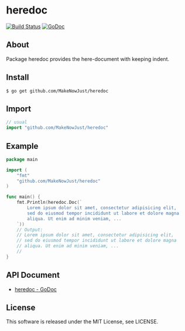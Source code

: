 # heredoc

[![Build Status](https://circleci.com/gh/MakeNowJust/heredoc.svg?style=svg)](https://circleci.com/gh/MakeNowJust/heredoc) [![GoDoc](https://godoc.org/github.com/MakeNowJusti/heredoc?status.svg)](https://godoc.org/github.com/MakeNowJust/heredoc)

## About

Package heredoc provides the here-document with keeping indent.

## Install

```console
$ go get github.com/MakeNowJust/heredoc
```

## Import

```go
// usual
import "github.com/MakeNowJust/heredoc"
```

## Example

```go
package main

import (
	"fmt"
	"github.com/MakeNowJust/heredoc"
)

func main() {
	fmt.Println(heredoc.Doc(`
		Lorem ipsum dolor sit amet, consectetur adipisicing elit,
		sed do eiusmod tempor incididunt ut labore et dolore magna
		aliqua. Ut enim ad minim veniam, ...
	`))
	// Output:
	// Lorem ipsum dolor sit amet, consectetur adipisicing elit,
	// sed do eiusmod tempor incididunt ut labore et dolore magna
	// aliqua. Ut enim ad minim veniam, ...
	//
}
```

## API Document

 - [heredoc - GoDoc](https://godoc.org/github.com/MakeNowJust/heredoc)

## License

This software is released under the MIT License, see LICENSE.
